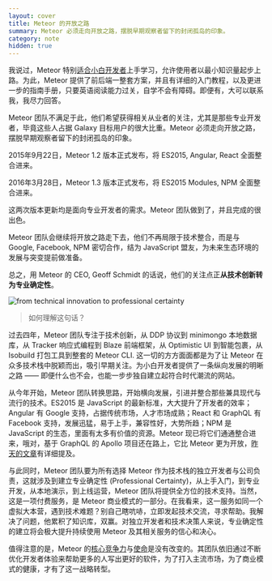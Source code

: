 ```yaml
---
layout: cover
title: Meteor 的开放之路
summary: Meteor 必须走向开放之路，摆脱早期观察者留下的封闭孤岛的印象。
category: note
hidden: true
---
```


我说过，Meteor 特别[适合小白开发者](/note/meteor-for-newbie.html)上手学习，允许使用者以最小知识量起步上路。为此，Meteor 提供了前后端一整套方案，并且有详细的入门教程，以及更进一步的指南手册，只要英语阅读能力过关，自学不会有障碍。即便有，大可以联系我，我尽力回答。

Meteor 团队不满足于此，他们希望获得相关从业者的关注，尤其是那些专业开发者，毕竟这些人占据 Galaxy 目标用户的很大比重。Meteor 必须走向开放之路，摆脱早期观察者留下的封闭孤岛的印象。

2015年9月22日，Meteor 1.2 版本正式发布，将 ES2015, Angular, React 全面整合进来。

2016年3月28日，Meteor 1.3 版本正式发布，将 ES2015 Modules, NPM 全面整合进来。

这两次版本更新均是面向专业开发者的需求。Meteor 团队做到了，并且完成的很出色。

Meteor 团队会继续将开放之路走下去，他们不再局限于技术整合，而是与 Google, Facebook, NPM 密切合作，结为 JavaScript 盟友，为未来生态环境的发展与突变提前做准备。

总之，用 Meteor 的 CEO, Geoff Schmidt 的话说，他们的关注点正**从技术创新转为专业确定性**。

![from technical innovation to professional certainty](http://ww3.sinaimg.cn/mw690/a1480181jw1f3tx4k8c1wj20zk0k0q54.jpg)

> 如何理解这句话？

过去四年，Meteor 团队专注于技术创新，从 DDP 协议到 minimongo 本地数据库，从 Tracker 响应式编程到 Blaze 前端框架，从 Optimistic UI 到智能包裹，从 Isobuild 打包工具到整套的 Meteor CLI. 这一切的方方面面都是为了让 Meteor 在众多技术栈中脱颖而出，吸引早期关注。为小白开发者提供了一条纵向发展的明晰之路 —— 即便什么也不会，也能一步步独自建立起符合时代潮流的网站。

从今年开始，Meteor 团队转换思路，开始横向发展，引进并整合那些兼具现代与流行的技术。ES2015 是 JavaScript 的最新标准，大大提升了开发者的效率；Angular 有 Google 支持，占据传统市场，人才市场成熟；React 和 GraphQL 有 Facebook 支持，发展迅猛，易于上手，兼容性好，大势所趋；NPM 是 JavaScript 的生态，里面有太多有价值的资源。Meteor 现已将它们通通整合进来，哦对，基于 GraphQL 的 Apollo 项目还在路上，它比 Meteor 更为开放，[昨天的文章](/note/meteor-for-professional.html)有详细提及。

与此同时，Meteor 团队要为所有选择 Meteor 作为技术栈的独立开发者与公司负责，这就涉及到建立专业确定性 (Professional Certainty)，从上手入门，到专业开发，从本地演示，到上线运营，Meteor 团队将提供全方位的技术支持。当然，这是一项付费服务，是 Meteor 商业模式的一部分。在我看来，这一服务如同一个虚拟大本营，遇到技术难题？别自己瞎吭哧，立即发起技术交流，寻求帮助。我解决了问题，他累积了知识库，双赢。对独立开发者和技术决策人来说，专业确定性的建立将会极大提升持续使用 Meteor 及其相关服务的信心和决心。

值得注意的是，Meteor 的[核心竞争力](/note/discovering-meteor.html)与[使命](/note/the-meteor-mission.html)是没有改变的。其团队依旧通过不断优化开发者体验来帮助更多的人写出更好的软件，为了打入主流市场，为了商业模式的健康，才有了这一战略转型。
